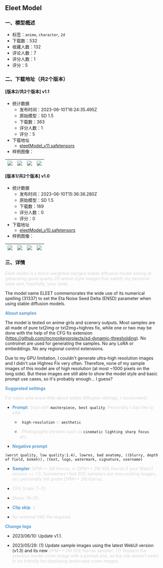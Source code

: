 ## Eleet Model
### 一、模型概述

- 标签：`anime`, `character`, `2d`
- 下载数：532
- 收藏人数：132
- 评论人数：7
- 评分人数：1
- 评分：5

### 二、下载地址（共2个版本）

#### [版本2/共2个版本] v1.1

- 统计数据
  - 发布时间：2023-06-10T16:24:35.495Z
  - 原始模型：SD 1.5
  - 下载数：363
  - 评分人数：1
  - 评分：5
- 下载地址
  - [eleetModel_v11.safetensors](https://civitai.com/api/download/models/93131)
- 样例图像：

| <img src="https://image.civitai.com/xG1nkqKTMzGDvpLrqFT7WA/0c3140d1-b6e8-402e-a79a-806160f6f65f/width=450/1098029.jpeg" /> | <img src="https://image.civitai.com/xG1nkqKTMzGDvpLrqFT7WA/7fec08a2-1097-43e9-b5c7-b74c29ece06a/width=450/1098032.jpeg" /> | <img src="https://image.civitai.com/xG1nkqKTMzGDvpLrqFT7WA/31856a75-4c2b-44f2-974d-7603c38fa5b3/width=450/1098042.jpeg" /> | <img src="https://image.civitai.com/xG1nkqKTMzGDvpLrqFT7WA/b5b133ac-d59f-4f1f-93dd-2ea045ab07d6/width=450/1098036.jpeg" /> |
| ---- | ---- | ---- | ---- |

#### [版本1/共2个版本] v1.0

- 统计数据
  - 发布时间：2023-06-10T15:36:36.280Z
  - 原始模型：SD 1.5
  - 下载数：169
  - 评分人数：0
  - 评分：0
- 下载地址
  - [eleetModel_v10.safetensors](https://civitai.com/api/download/models/82565)
- 样例图像：

| <img src="https://image.civitai.com/xG1nkqKTMzGDvpLrqFT7WA/fb813560-0c58-42a2-8696-84a9099dd141/width=450/954709.jpeg" /> | <img src="https://image.civitai.com/xG1nkqKTMzGDvpLrqFT7WA/ab6f996f-09bf-4c00-bf03-9643f1125d3d/width=450/929600.jpeg" /> | <img src="https://image.civitai.com/xG1nkqKTMzGDvpLrqFT7WA/dd7dde4e-71d1-45e1-8270-cf4f71e5cc12/width=450/953976.jpeg" /> | <img src="https://image.civitai.com/xG1nkqKTMzGDvpLrqFT7WA/94528fd2-0f3d-4865-9c7e-e46d3aeda526/width=450/929599.jpeg" /> |
| ---- | ---- | ---- | ---- |


### 三、详情
<p><span style="color:rgb(212, 212, 212)">Eleet model is a block-weighted merged stable diffusion model aiming at generating good quality 2D anime style images that satisfy my personal taste and, hopefully, your taste.</span></p><p></p><p>The model name ELEET commemorates the wide use of its numerical spelling (31337) to set the Eta Noise Seed Delta (ENSD) parameter when using stable diffusion models.</p><p></p><p><strong><span style="color:rgb(86, 156, 214)">About samples</span></strong></p><p>The model is tested on anime girls and scenery outputs. Most samples are all made of pure txt2img or txt2img+highres fix, while one or two may be done with the help of the CFG fix extension (<a target="_blank" rel="ugc" href="https://github.com/mcmonkeyprojects/sd-dynamic-thresholding">https://github.com/mcmonkeyprojects/sd-dynamic-thresholding</a>). No controlnet are used for generating the samples. No any LoRA or embeddings. No any regional control extensions.</p><p></p><p>Due to my GPU limitation, I couldn't generate ultra-high resolution images and I didn't use Highres Fix very often. Therefore, none of my sample images of this model are of high resolution (at most ~1000 pixels on the long side). But these images are still able to show the model style and basic prompt use cases, so it's probably enough… I guess?</p><p></p><p><strong><span style="color:rgb(86, 156, 214)">Suggested settings</span></strong></p><p><span style="color:rgb(212, 212, 212)">For users who know little about stable diffusion settings, I recommend:</span></p><ul><li><p><strong><span style="color:rgb(86, 156, 214)">Prompt</span></strong><span style="color:rgb(212, 212, 212)">: Start with </span><code>masterpiece, best quality</code><span style="color:rgb(212, 212, 212)">. Personally I also like to add:</span></p><ul><li><p><span style="color:rgb(212, 212, 212)">  </span><code>high-resolution</code><span style="color:rgb(212, 212, 212)"> or </span><code>aesthetic</code></p></li><li><p><span style="color:rgb(212, 212, 212)">  Photography phrases such as </span><code>cinematic lighting</code><span style="color:rgb(212, 212, 212)">, </span><code>sharp focus</code><span style="color:rgb(212, 212, 212)">, etc.</span></p></li></ul></li><li><p><strong><span style="color:rgb(86, 156, 214)">Negative prompt</span></strong><span style="color:rgb(212, 212, 212)">:</span></p></li></ul><pre><code>(worst quality, low quality:1.4), lowres, bad anatomy, ((blurry, depth of field, bokeh)), (text, logo, watermark, signature, username)</code></pre><ul><li><p><strong><span style="color:rgb(86, 156, 214)">Sampler</span></strong><span style="color:rgb(212, 212, 212)">: DPM++ 2M Karras, or DPM++ 2M SDE Karras if your WebUI version &gt;= 1.3. Sometimes I feel SDE samplers are overcooking images, so I personally still prefer DPM++ 2M Karras.</span></p></li><li><p><span style="color:rgb(212, 212, 212)">CFG Scale: 7~12</span></p></li><li><p><span style="color:rgb(212, 212, 212)">Steps: 16~25</span></p></li><li><p><strong><span style="color:rgb(86, 156, 214)">Clip skip</span></strong><span style="color:rgb(212, 212, 212)">: 2</span></p></li><li><p><span style="color:rgb(212, 212, 212)">No external VAE file required</span></p></li></ul><p></p><p><strong><span style="color:rgb(86, 156, 214)">Change logs</span></strong></p><ul><li><p>2023/06/10: Update v1.1.</p></li><li><p>2023/05/29: (1) Update sample images using the latest WebUI version (v1.3) and its new <span style="color:rgb(212, 212, 212)">DPM++ 2M SDE Karras sampler; (2) Replace the previous model cover image with a portrait one, as the site doesn't seem to be friendly for displaying landscape cover images.</span></p></li></ul>